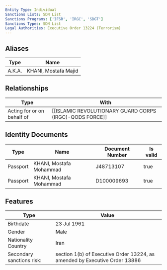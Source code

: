 ```yaml
---
Entity Type: Individual
Sanctions Lists: SDN List
Sanctions Programs: ['IFSR', 'IRGC', 'SDGT']
Sanctions Types: SDN List
Legal Authorities: Executive Order 13224 (Terrorism)
---
```


## Aliases
| Type  | Name      | 
|-------|-----------|
| A.K.A. | KHANI, Mostafa Majid |

## Relationships
| Type  | With      | 
|-------|-----------|
| Acting for or on behalf of | [[ISLAMIC REVOLUTIONARY GUARD CORPS (IRGC)-QODS FORCE]] |

## Identity Documents
| Type  | Name      | Document Number | Is valid |
|-------|-----------|-----------------|----------|
| Passport | KHANI, Mostafa Mohammad | J48713107 | true |
| Passport | KHANI, Mostafa Mohammad | D100009693 | true |

## Features
| Type  | Value      |
|-------|------------|
| Birthdate | 23 Jul 1961 |
| Gender | Male |
| Nationality Country | Iran |
| Secondary sanctions risk: | section 1(b) of Executive Order 13224, as amended by Executive Order 13886 |
